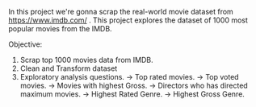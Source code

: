 In this project we're gonna scrap the real-world movie dataset from https://www.imdb.com/ .
This project explores the dataset of 1000 most popular movies from the IMDB.

Objective:
1. Scrap top 1000 movies data from IMDB.
2. Clean and Transform dataset
3. Exploratory analysis questions.
-> Top rated movies.
-> Top voted movies.
-> Movies with highest Gross.
-> Directors who has directed maximum movies.
-> Highest Rated Genre.
-> Highest Gross Genre.

